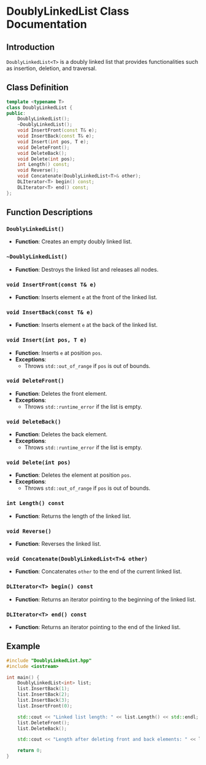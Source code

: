 # DoublyLinkedList Class Documentation

## Introduction
`DoublyLinkedList<T>` is a doubly linked list that provides functionalities such as insertion, deletion, and traversal.

## Class Definition
```cpp
template <typename T>
class DoublyLinkedList {
public:
    DoublyLinkedList();
    ~DoublyLinkedList();
    void InsertFront(const T& e);
    void InsertBack(const T& e);
    void Insert(int pos, T e);
    void DeleteFront();
    void DeleteBack();
    void Delete(int pos);
    int Length() const;
    void Reverse();
    void Concatenate(DoublyLinkedList<T>& other);
    DLIterator<T> begin() const;
    DLIterator<T> end() const;
};
```

## **Function Descriptions**
### `DoublyLinkedList()`
- **Function**: Creates an empty doubly linked list.

### `~DoublyLinkedList()`
- **Function**: Destroys the linked list and releases all nodes.

### `void InsertFront(const T& e)`
- **Function**: Inserts element `e` at the front of the linked list.

### `void InsertBack(const T& e)`
- **Function**: Inserts element `e` at the back of the linked list.

### `void Insert(int pos, T e)`
- **Function**: Inserts `e` at position `pos`.
- **Exceptions**:
  - Throws `std::out_of_range` if `pos` is out of bounds.

### `void DeleteFront()`
- **Function**: Deletes the front element.
- **Exceptions**:
  - Throws `std::runtime_error` if the list is empty.

### `void DeleteBack()`
- **Function**: Deletes the back element.
- **Exceptions**:
  - Throws `std::runtime_error` if the list is empty.

### `void Delete(int pos)`
- **Function**: Deletes the element at position `pos`.
- **Exceptions**:
  - Throws `std::out_of_range` if `pos` is out of bounds.

### `int Length() const`
- **Function**: Returns the length of the linked list.

### `void Reverse()`
- **Function**: Reverses the linked list.

### `void Concatenate(DoublyLinkedList<T>& other)`
- **Function**: Concatenates `other` to the end of the current linked list.

### `DLIterator<T> begin() const`
- **Function**: Returns an iterator pointing to the beginning of the linked list.

### `DLIterator<T> end() const`
- **Function**: Returns an iterator pointing to the end of the linked list.

## **Example**
```cpp
#include "DoublyLinkedList.hpp"
#include <iostream>

int main() {
    DoublyLinkedList<int> list;
    list.InsertBack(1);
    list.InsertBack(2);
    list.InsertBack(3);
    list.InsertFront(0);

    std::cout << "Linked list length: " << list.Length() << std::endl;
    list.DeleteFront();
    list.DeleteBack();

    std::cout << "Length after deleting front and back elements: " << list.Length() << std::endl;

    return 0;
}
```